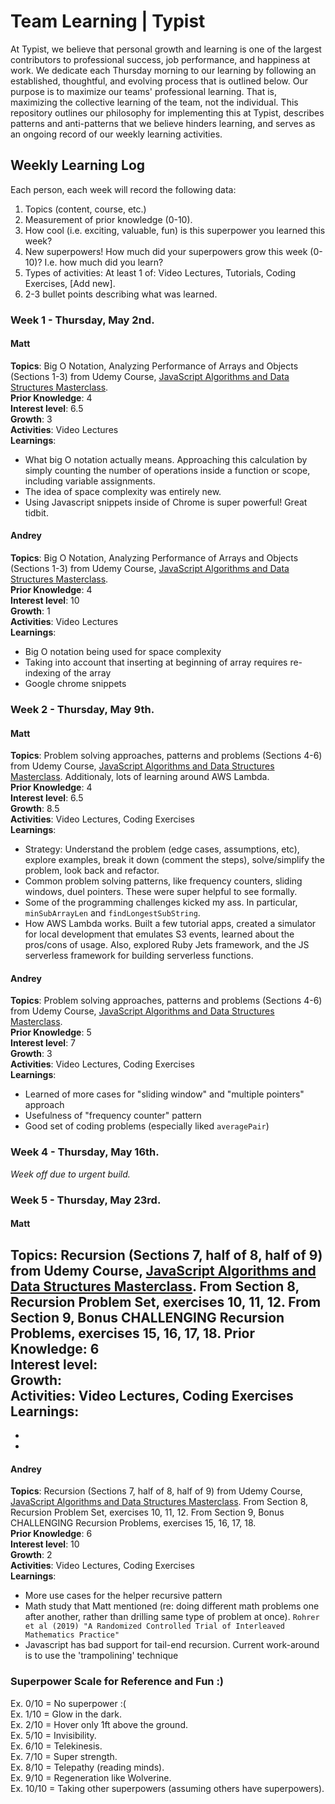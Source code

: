 # Team Learning | Typist

At Typist, we believe that personal growth and learning is one of the largest contributors to professional success, job performance, and happiness at work. We dedicate each Thursday morning to our learning by following an established, thoughtful, and evolving process that is outlined below. Our purpose is to maximize our teams' professional learning. That is, maximizing the collective learning of the team, not the individual. This repository outlines our philosophy for implementing this at Typist, describes patterns and anti-patterns that we believe hinders learning, and serves as an ongoing record of our weekly learning activities. 

## Weekly Learning Log

Each person, each week will record the following data:

  1. Topics (content, course, etc.)  
  2. Measurement of prior knowledge (0-10).   
  3. How cool (i.e. exciting, valuable, fun) is this superpower you learned this week?  
  4. New superpowers! How much did your superpowers grow this week (0-10)? I.e. how much did you learn?   
  5. Types of activities: At least 1 of: Video Lectures, Tutorials, Coding Exercises, [Add new].  
  6. 2-3 bullet points describing what was learned.  
  
### Week 1 - Thursday, May 2nd.

#### Matt

**Topics**: Big O Notation, Analyzing Performance of Arrays and Objects (Sections 1-3) from Udemy Course, [JavaScript Algorithms and Data Structures Masterclass](https://www.udemy.com/js-algorithms-and-data-structures-masterclass/).  
**Prior Knowledge**: 4   
**Interest level**: 6.5  
**Growth**: 3   
**Activities**: Video Lectures   
**Learnings**:  
  - What big O notation actually means. Approaching this calculation by simply counting the number of operations inside a function or scope, including variable assignments. 
  - The idea of space complexity was entirely new. 
  - Using Javascript snippets inside of Chrome is super powerful! Great tidbit. 
  
#### Andrey

**Topics**: Big O Notation, Analyzing Performance of Arrays and Objects (Sections 1-3) from Udemy Course, [JavaScript Algorithms and Data Structures Masterclass](https://www.udemy.com/js-algorithms-and-data-structures-masterclass/).   
**Prior Knowledge**: 4  
**Interest level**: 10  
**Growth**: 1  
**Activities**: Video Lectures  
**Learnings**:  
  - Big O notation being used for space complexity
  - Taking into account that inserting at beginning of array requires re-indexing of the array
  - Google chrome snippets


### Week 2 - Thursday, May 9th.

#### Matt

**Topics**: Problem solving approaches, patterns and problems (Sections 4-6) from Udemy Course, [JavaScript Algorithms and Data Structures Masterclass](https://www.udemy.com/js-algorithms-and-data-structures-masterclass/). Additionaly, lots of learning around AWS Lambda.  
**Prior Knowledge**: 4   
**Interest level**: 6.5  
**Growth**: 8.5   
**Activities**: Video Lectures, Coding Exercises   
**Learnings**:  
  - Strategy: Understand the problem (edge cases, assumptions, etc), explore examples, break it down (comment the steps), solve/simplify the problem, look back and refactor.
  - Common problem solving patterns, like frequency counters, sliding windows, duel pointers. These were super helpful to see formally. 
  - Some of the programming challenges kicked my ass. In particular, `minSubArrayLen` and `findLongestSubString`.
  - How AWS Lambda works. Built a few tutorial apps, created a simulator for local development that emulates S3 events, learned about the pros/cons of usage. Also, explored Ruby Jets framework, and the JS serverless framework for building serverless functions.  
  
#### Andrey

**Topics**: Problem solving approaches, patterns and problems (Sections 4-6) from Udemy Course, [JavaScript Algorithms and Data Structures Masterclass](https://www.udemy.com/js-algorithms-and-data-structures-masterclass/).    
**Prior Knowledge**: 5    
**Interest level**: 7    
**Growth**: 3     
**Activities**: Video Lectures, Coding Exercises    
**Learnings**:   
  - Learned of more cases for "sliding window" and "multiple pointers" approach
  - Usefulness of "frequency counter" pattern
  - Good set of coding problems (especially liked `averagePair`)

### Week 4 - Thursday, May 16th.

*Week off due to urgent build.*

### Week 5 - Thursday, May 23rd.

#### Matt

**Topics**: Recursion (Sections 7, half of 8, half of 9) from Udemy Course, [JavaScript Algorithms and Data Structures Masterclass](https://www.udemy.com/js-algorithms-and-data-structures-masterclass/). From Section 8, Recursion Problem Set, exercises 10, 11, 12. From Section 9, Bonus CHALLENGING Recursion Problems, exercises 15, 16, 17, 18.
**Prior Knowledge**: 6   
**Interest level**:  
**Growth**:  
**Activities**: Video Lectures, Coding Exercises   
**Learnings**:  
  -  
  -  
  -  
  
#### Andrey

**Topics**: Recursion (Sections 7, half of 8, half of 9) from Udemy Course, [JavaScript Algorithms and Data Structures Masterclass](https://www.udemy.com/js-algorithms-and-data-structures-masterclass/). From Section 8, Recursion Problem Set, exercises 10, 11, 12. From Section 9, Bonus CHALLENGING Recursion Problems, exercises 15, 16, 17, 18.   
**Prior Knowledge**: 6   
**Interest level**: 10   
**Growth**: 2     
**Activities**: Video Lectures, Coding Exercises    
**Learnings**:   
  - More use cases for the helper recursive pattern
  - Math study that Matt mentioned (re: doing different math problems one after another, rather than drilling same type of problem at once). `Rohrer et al (2019) "A Randomized Controlled Trial of Interleaved Mathematics Practice"`
  - Javascript has bad support for tail-end recursion. Current work-around is to use the 'trampolining' technique

  
### Superpower Scale for Reference and Fun :)
Ex. 0/10 = No superpower :(  
Ex. 1/10 = Glow in the dark.  
Ex. 2/10 = Hover only 1ft above the ground.  
Ex. 5/10 = Invisibility.  
Ex. 6/10 = Telekinesis.  
Ex. 7/10 = Super strength.   
Ex. 8/10 = Telepathy (reading minds).  
Ex. 9/10 = Regeneration like Wolverine.  
Ex. 10/10 = Taking other superpowers (assuming others have superpowers).  

